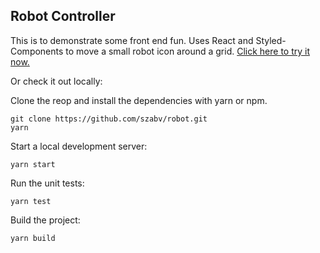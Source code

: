 ## Robot Controller

This is to demonstrate some front end fun. 
Uses React and Styled-Components to move a small robot icon around a grid. 
[Click here to try it now.](http://robot.szab.me.s3-website-ap-southeast-2.amazonaws.com/)


Or check it out locally:

Clone the reop and install the dependencies with yarn or npm. 
```
git clone https://github.com/szabv/robot.git
yarn
```

Start a local development server: 
```
yarn start
```



Run the unit tests: 
```
yarn test
```

Build the project: 
```
yarn build
```
